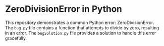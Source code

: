 # ZeroDivisionError in Python
This repository demonstrates a common Python error: ZeroDivisionError. The `bug.py` file contains a function that attempts to divide by zero, resulting in an error. The `bugSolution.py` file provides a solution to handle this error gracefully.
